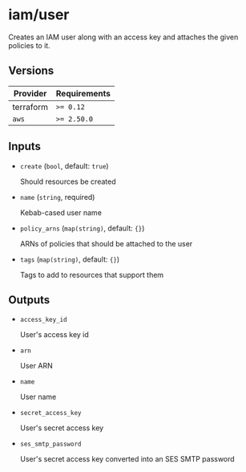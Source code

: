 # iam/user

Creates an IAM user along with an access key and attaches the given policies to it.

<!-- bin/docs -->

## Versions

| Provider | Requirements |
|-|-|
| terraform | `>= 0.12` |
| `aws` | `>= 2.50.0` |

## Inputs

* `create` (`bool`, default: `true`)

    Should resources be created

* `name` (`string`, required)

    Kebab-cased user name

* `policy_arns` (`map(string)`, default: `{}`)

    ARNs of policies that should be attached to the user

* `tags` (`map(string)`, default: `{}`)

    Tags to add to resources that support them



## Outputs

* `access_key_id`

    User's access key id

* `arn`

    User ARN

* `name`

    User name

* `secret_access_key`

    User's secret access key

* `ses_smtp_password`

    User's secret access key converted into an SES SMTP password

